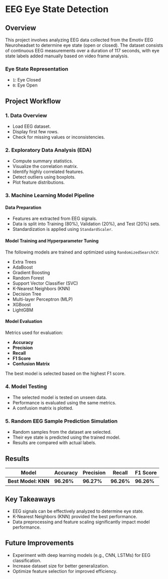 # EEG Eye State Detection

## Overview
This project involves analyzing EEG data collected from the Emotiv EEG Neuroheadset to determine eye state (open or closed). The dataset consists of continuous EEG measurements over a duration of 117 seconds, with eye state labels added manually based on video frame analysis.

### Eye State Representation
- `1`: Eye Closed
- `0`: Eye Open

## Project Workflow

### 1. Data Overview
- Load EEG dataset.
- Display first few rows.
- Check for missing values or inconsistencies.

### 2. Exploratory Data Analysis (EDA)
- Compute summary statistics.
- Visualize the correlation matrix.
- Identify highly correlated features.
- Detect outliers using boxplots.
- Plot feature distributions.

### 3. Machine Learning Model Pipeline
#### **Data Preparation**
- Features are extracted from EEG signals.
- Data is split into Training (80%), Validation (20%), and Test (20%) sets.
- Standardization is applied using `StandardScaler`.

#### **Model Training and Hyperparameter Tuning**
The following models are trained and optimized using `RandomizedSearchCV`:
- Extra Trees
- AdaBoost
- Gradient Boosting
- Random Forest
- Support Vector Classifier (SVC)
- K-Nearest Neighbors (KNN)
- Decision Tree
- Multi-layer Perceptron (MLP)
- XGBoost
- LightGBM

#### **Model Evaluation**
Metrics used for evaluation:
- **Accuracy**
- **Precision**
- **Recall**
- **F1 Score**
- **Confusion Matrix**

The best model is selected based on the highest F1 score.

### 4. Model Testing
- The selected model is tested on unseen data.
- Performance is evaluated using the same metrics.
- A confusion matrix is plotted.

### 5. Random EEG Sample Prediction Simulation
- Random samples from the dataset are selected.
- Their eye state is predicted using the trained model.
- Results are compared with actual labels.

## Results
| Model | Accuracy | Precision | Recall | F1 Score |
|-----------------|----------|-----------|--------|---------|
| **Best Model: KNN** | **96.26%** | **96.27%** | **96.26%** | **96.26%** |

## Key Takeaways
- EEG signals can be effectively analyzed to determine eye state.
- K-Nearest Neighbors (KNN) provided the best performance.
- Data preprocessing and feature scaling significantly impact model performance.

## Future Improvements
- Experiment with deep learning models (e.g., CNN, LSTMs) for EEG classification.
- Increase dataset size for better generalization.
- Optimize feature selection for improved efficiency.